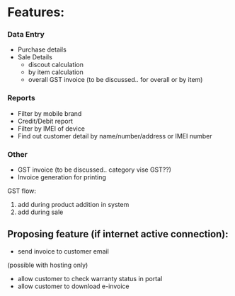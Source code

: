 Features:
=========
### Data Entry
- Purchase details
- Sale Details
    - discout calculation
    - by item calculation
    - overall GST invoice (to be discussed.. for overall or by item)

### Reports
- Filter by mobile brand
- Credit/Debit report
- Filter by IMEI of device
- Find out customer detail by name/number/address or IMEI number

### Other
- GST invoice (to be discussed.. category vise GST??)
- Invoice generation for printing


GST flow:
1. add during product addition in system
2. add during sale


Proposing feature (if internet active connection):
--------------------------------------------------
- send invoice to customer email

(possible with hosting only)
- allow customer to check warranty status in portal
- allow customer to download e-invoice
